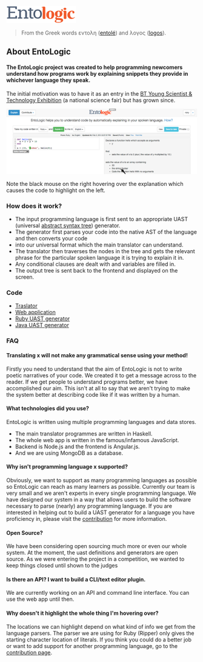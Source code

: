 ![EntoLogic](/entologic-logo-small.png)  

> From the Greek words εντολη ([entolé](https://en.wiktionary.org/wiki/%CE%B5%CE%BD%CF%84%CE%BF%CE%BB%CE%AE)) and λογος ([logos](https://en.wiktionary.org/wiki/%CE%BB%CE%BF%CE%B3%CE%BF%CF%82)).

About EntoLogic
---------------



#### The EntoLogic project was created to help programming newcomers understand how programs work by explaining snippets they provide in whichever language they speak.

The initial motivation was to have it as an entry in the [BT Young Scientist & Technology Exhibition](http://www.btyoungscientist.com/) (a national science fair) but has grown since.


![explain](/explain.png)  

Note the black mouse on the right hovering over the explanation which causes the code to highlight on the left.



### How does it work?

*   The input programming language is first sent to an appropriate UAST (universal [abstract syntax tree](http://en.wikipedia.org/wiki/Abstract_syntax_tree)) generator.
*   The generator first parses your code into the native AST of the language and then converts your code
*   into our universal format which the main translator can understand.
*   The translator then traverses the nodes in the tree and gets the relevant phrase for the particular spoken language it is trying to explain it in.
*   Any conditional clauses are dealt with and variables are filled in.
*   The output tree is sent back to the frontend and displayed on the screen.

### Code

- [Traslator](https://github.com/EntoLogic/translator)
- [Web application](https://github.com/EntoLogic/such_entologic)
- [Ruby UAST generator](https://github.com/EntoLogic/ruby_uast_gen)
- [Java UAST generator](https://github.com/EntoLogic/java_uast_gen)


### FAQ

#### Translating x will not make any grammatical sense using your method!

Firstly you need to understand that the aim of EntoLogic is not to write poetic narratives of your code. We created it to get a message across to the reader. If we get people to understand programs better, we have accomplished our aim. This isn't at all to say that we aren't trying to make the system better at describing code like if it was written by a human.

#### What technologies did you use?

EntoLogic is written using multiple programming languages and data stores.

*   The main translator programmes are written in Haskell.
*   The whole web app is written in the famous/infamous JavaScript.
*   Backend is Node.js and the frontend is Angular.js.
*   And we are using MongoDB as a database.

#### Why isn't programming language x supported?

Obviously, we want to support as many programming languages as possible so EntoLogic can reach as many learners as possible. Currently our team is very small and we aren't experts in every single programming language. We have designed our system in a way that allows users to build the software necessary to parse (nearly) any programming language. If you are interested in helping out to build a UAST generator for a language you have proficiency in, please visit the [contribution](./CONTRIBUTING.md) for more information.

#### Open Source?

We have been considering open sourcing much more or even our whole system. At the moment, the uast definitions and generators are open source. As we were entering the project in a competition, we wanted to keep things closed until shown to the judges

#### Is there an API? I want to build a CLI/text editor plugin.

We are currently working on an API and command line interface. You can use the web app until then.

#### Why doesn't it highlight the whole thing I'm hovering over?

The locations we can highlight depend on what kind of info we get from the language parsers. The parser we are using for Ruby (Ripper) only gives the starting character location of literals. If you think you could do a better job or want to add support for another programming language, go to the [contribution page](https://github.com/EntoLogic/contribution-info).

